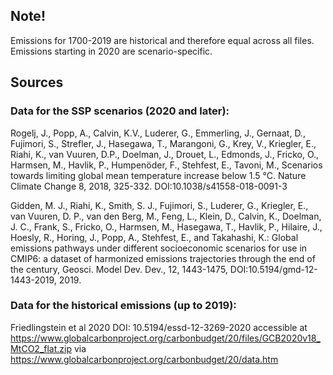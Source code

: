 ## Note!
Emissions for 1700-2019 are historical and therefore equal across all files.
Emissions starting in 2020 are scenario-specific.


## Sources
### Data for the SSP scenarios (2020 and later):

Rogelj, J., Popp, A., Calvin, K.V., Luderer, G., Emmerling, J., Gernaat, D., Fujimori, S., Strefler, J., Hasegawa, T., Marangoni, G., Krey, V., Kriegler, E., Riahi, K., van Vuuren, D.P., Doelman, J., Drouet, L., Edmonds, J., Fricko, O., Harmsen, M., Havlik, P., Humpenöder, F., Stehfest, E., Tavoni, M., Scenarios towards limiting global mean temperature increase below 1.5 °C. Nature Climate Change 8, 2018, 325-332.
DOI:10.1038/s41558-018-0091-3

Gidden, M. J., Riahi, K., Smith, S. J., Fujimori, S., Luderer, G., Kriegler, E., van Vuuren, D. P., van den Berg, M., Feng, L., Klein, D., Calvin, K., Doelman, J. C., Frank, S., Fricko, O., Harmsen, M., Hasegawa, T., Havlik, P., Hilaire, J., Hoesly, R., Horing, J., Popp, A., Stehfest, E., and Takahashi, K.: Global emissions pathways under different socioeconomic scenarios for use in CMIP6: a dataset of harmonized emissions trajectories through the end of the century, Geosci. Model Dev. Dev., 12, 1443-1475,
DOI:10.5194/gmd-12-1443-2019, 2019. 


### Data for the historical emissions (up to 2019):

Friedlingstein et al 2020
DOI: 10.5194/essd-12-3269-2020
accessible at https://www.globalcarbonproject.org/carbonbudget/20/files/GCB2020v18_MtCO2_flat.zip
via https://www.globalcarbonproject.org/carbonbudget/20/data.htm
